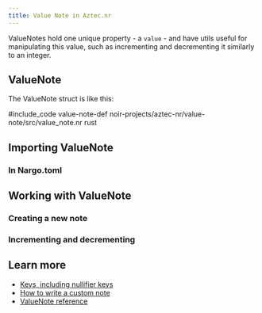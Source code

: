 ```yaml
---
title: Value Note in Aztec.nr
---
```


ValueNotes hold one unique property - a `value` - and have utils useful for manipulating this value, such as incrementing and decrementing it similarly to an integer.

## ValueNote

The ValueNote struct is like this:

#include_code value-note-def noir-projects/aztec-nr/value-note/src/value_note.nr rust

## Importing ValueNote

### In Nargo.toml

## Working with ValueNote

### Creating a new note

### Incrementing and decrementing

## Learn more

- [Keys, including nullifier keys](../../../../aztec/concepts/accounts/keys.md)
- [How to write a custom note](./custom_note.md)
- [ValueNote reference](https://docs.aztec.network/reference/smart_contract_reference/aztec-nr/value-note/value_note)
